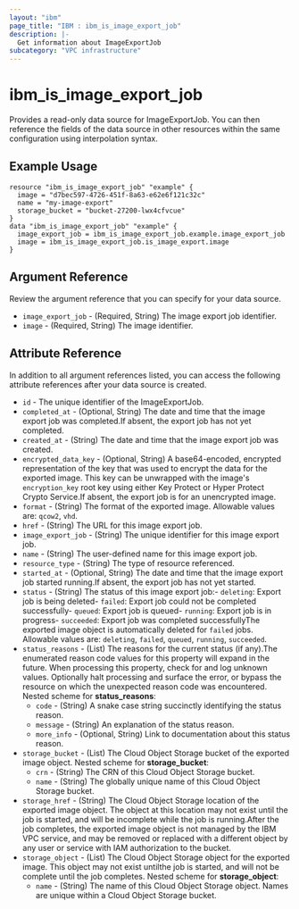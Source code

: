 ```yaml
---
layout: "ibm"
page_title: "IBM : ibm_is_image_export_job"
description: |-
  Get information about ImageExportJob
subcategory: "VPC infrastructure"
---
```


# ibm_is_image_export_job

Provides a read-only data source for ImageExportJob. You can then reference the fields of the data source in other resources within the same configuration using interpolation syntax.

## Example Usage

```hcl
resource "ibm_is_image_export_job" "example" {
  image = "d7bec597-4726-451f-8a63-e62e6f121c32c"
  name = "my-image-export"
  storage_bucket = "bucket-27200-lwx4cfvcue"
}
data "ibm_is_image_export_job" "example" {
  image_export_job = ibm_is_image_export_job.example.image_export_job
  image = ibm_is_image_export_job.is_image_export.image
}
```

## Argument Reference

Review the argument reference that you can specify for your data source.

- `image_export_job` - (Required, String) The image export job identifier.
- `image` - (Required, String) The image identifier.

## Attribute Reference

In addition to all argument references listed, you can access the following attribute references after your data source is created.

- `id` - The unique identifier of the ImageExportJob.
- `completed_at` - (Optional, String) The date and time that the image export job was completed.If absent, the export job has not yet completed.
- `created_at` - (String) The date and time that the image export job was created.
- `encrypted_data_key` - (Optional, String) A base64-encoded, encrypted representation of the key that was used to encrypt the data for the exported image. This key can be unwrapped with the image's `encryption_key` root key using either Key Protect or Hyper Protect Crypto Service.If absent, the export job is for an unencrypted image.
- `format` - (String) The format of the exported image. Allowable values are: `qcow2`, `vhd`.
- `href` - (String) The URL for this image export job.
- `image_export_job` - (String) The unique identifier for this image export job.
- `name` - (String) The user-defined name for this image export job.
- `resource_type` - (String) The type of resource referenced.
- `started_at` - (Optional, String) The date and time that the image export job started running.If absent, the export job has not yet started.
- `status` - (String) The status of this image export job:- `deleting`: Export job is being deleted- `failed`: Export job could not be completed successfully- `queued`: Export job is queued- `running`: Export job is in progress- `succeeded`: Export job was completed successfullyThe exported image object is automatically deleted for `failed` jobs. Allowable values are: `deleting`, `failed`, `queued`, `running`, `succeeded`.
- `status_reasons` - (List) The reasons for the current status (if any).The enumerated reason code values for this property will expand in the future. When processing this property, check for and log unknown values. Optionally halt processing and surface the error, or bypass the resource on which the unexpected reason code was encountered.
Nested scheme for **status_reasons**:
  - `code` - (String) A snake case string succinctly identifying the status reason.
  - `message` - (String) An explanation of the status reason.
  - `more_info` - (Optional, String) Link to documentation about this status reason.
- `storage_bucket` - (List) The Cloud Object Storage bucket of the exported image object.
Nested scheme for **storage_bucket**:
  - `crn` - (String) The CRN of this Cloud Object Storage bucket.
  - `name` - (String) The globally unique name of this Cloud Object Storage bucket.
- `storage_href` - (String) The Cloud Object Storage location of the exported image object. The object at this location may not exist until the job is started, and will be incomplete while the job is running.After the job completes, the exported image object is not managed by the IBM VPC service, and may be removed or replaced with a different object by any user or service with IAM authorization to the bucket.
- `storage_object` - (List) The Cloud Object Storage object for the exported image. This object may not exist untilthe job is started, and will not be complete until the job completes.
Nested scheme for **storage_object**:
  - `name` - (String) The name of this Cloud Object Storage object. Names are unique within a Cloud Object Storage bucket.

